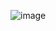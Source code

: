 ![image](https://github.com/friendlyantz/puzzles-and-challanges/assets/70934030/9a9818cd-ac5b-4b3b-9066-948c5e73455a)

